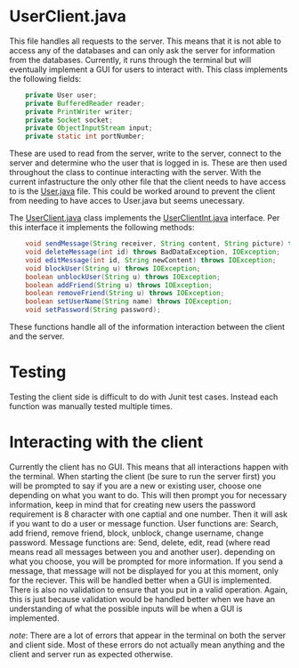 # UserClient.java
This file handles all requests to the server. This means that it is not able to access any of the databases and can only ask the server for information from the databases. Currently, it runs through the terminal but will eventually implement a GUI for users to interact with. 
This class implements the following fields: 
```java
    private User user;
    private BufferedReader reader;
    private PrintWriter writer;
    private Socket socket;
    private ObjectInputStream input;
    private static int portNumber;
```
These are used to read from the server, write to the server, connect to the server and determine who the user that is logged in is. These are then used throughout the class to continue interacting with the server. With the current infastructure the only other file that the client needs to have access to is the [User.java](../User.java) file. This could be worked around to prevent the client from needing to have acces to User.java but seems unecessary. 

The [UserClient.java](../UserClient.java) class implements the [UserClientInt.java](../UserClientInt.java) interface. Per this interface it implements the following methods:
```java
    void sendMessage(String receiver, String content, String picture) throws BadDataException, IOException;
    void deleteMessage(int id) throws BadDataException, IOException;
    void editMessage(int id, String newContent) throws IOException;
    void blockUser(String u) throws IOException;
    boolean unblockUser(String u) throws IOException;
    boolean addFriend(String u) throws IOException;
    boolean removeFriend(String u) throws IOException;
    boolean setUserName(String name) throws IOException;
    void setPassword(String password);
```
These functions handle all of the information interaction between the client and the server. 

# Testing
Testing the client side is difficult to do with Junit test cases. Instead each function was manually tested multiple times.

# Interacting with the client
Currently the client has no GUI. This means that all interactions happen with the terminal. When starting the client (be sure to run the server first) you will be prompted to say if you are a new or existing user, choose one depending on what you want to do. This will then prompt you for necessary information, keep in mind that for creating new users the password requirement is 8 character with one captial and one number. Then it will ask if you want to do a user or message function. User functions are: Search, add friend, remove friend, block, unblock, change username, change password. Message functions are: Send, delete, edit, read (where read means read all messages between you and another user). depending on what you choose, you will be prompted for more information. If you send a message, that message will not be displayed for you at this moment, only for the reciever. This will be handled better when a GUI is implemented. There is also no validation to ensure that you put in a valid operation. Again, this is just because validation would be handled better when we have an understanding of what the possible inputs will be when a GUI is implemented. 

_note_:
There are a lot of errors that appear in the terminal on both the server and client side. Most of these errors do not actually mean anything and the client and server run as expected otherwise. 